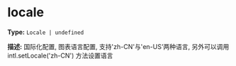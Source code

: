 # locale

**Type:** `Locale | undefined`

**描述:**
国际化配置, 图表语言配置, 支持'zh-CN'与'en-US'两种语言, 另外可以调用 intl.setLocale('zh-CN') 方法设置语言

